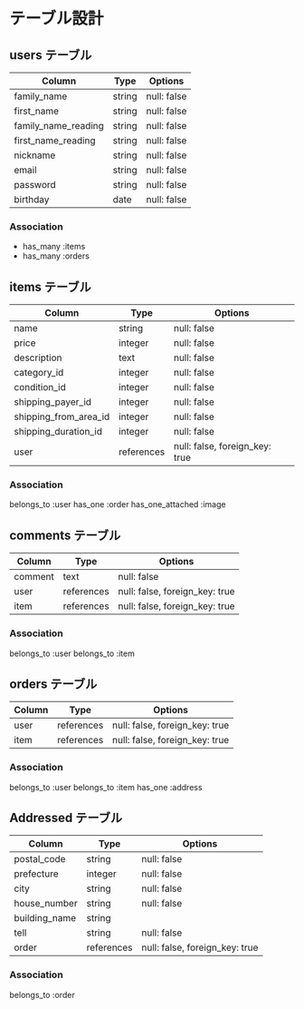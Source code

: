 # テーブル設計

## users テーブル

| Column              | Type   | Options     |
| ------------------- | ------ | ----------- |
| family_name         | string | null: false |
| first_name          | string | null: false |
| family_name_reading | string | null: false |
| first_name_reading  | string | null: false |
| nickname            | string | null: false |
| email               | string | null: false |
| password            | string | null: false |
| birthday            | date   | null: false |

### Association

- has_many :items
- has_many :orders

## items テーブル

| Column                | Type       | Options                        |
| --------------------- | ---------- | ------------------------------ |
| name                  | string     | null: false                    |
| price                 | integer    | null: false                    |
| description           | text       | null: false                    |
| category_id           | integer    | null: false                    |
| condition_id          | integer    | null: false                    |
| shipping_payer_id     | integer    | null: false                    |
| shipping_from_area_id | integer    | null: false                    |
| shipping_duration_id  | integer    | null: false                    |
| user                  | references | null: false, foreign_key: true |

### Association

belongs_to :user
has_one :order
has_one_attached :image

## comments テーブル

| Column             | Type       | Options                        |
| ------------------ | ---------- | ------------------------------ |
| comment            | text       | null: false                    |
| user               | references | null: false, foreign_key: true |
| item               | references | null: false, foreign_key: true |

### Association

belongs_to :user
belongs_to :item

## orders テーブル

| Column             | Type       | Options                        |
| ------------------ | ---------- | ------------------------------ |
| user               | references | null: false, foreign_key: true |
| item               | references | null: false, foreign_key: true |

### Association

belongs_to :user
belongs_to :item
has_one :address

## Addressed テーブル

| Column             | Type       | Options                        |
| ------------------ | ---------- | ------------------------------ |
| postal_code        | string     | null: false                    |
| prefecture         | integer    | null: false                    |
| city               | string     | null: false                    |
| house_number       | string     | null: false                    |
| building_name      | string     |                                |
| tell               | string     | null: false                    |
| order              | references | null: false, foreign_key: true |

### Association

belongs_to :order